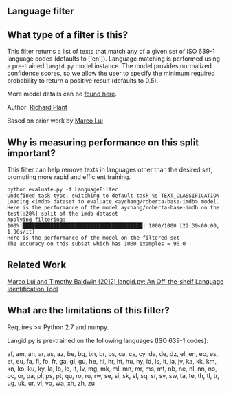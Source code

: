 ## Language filter

## What type of a filter is this?
This filter returns a list of texts that match any of a given set of ISO 639-1 language codes (defaults to ['en']). 
Language matching is performed using a pre-trained ``langid.py`` model instance. 
The model provides normalized confidence scores, so we allow the user to specify the minimum required probability to 
return a positive result (defaults to 0.5). 

More model details can be [found here](https://github.com/saffsd/langid.py).

Author: [Richard Plant](https://orcid.org/0000-0002-0239-2090)

Based on prior work by [Marco Lui](https://github.com/saffsd)

## Why is measuring performance on this split important?

This filter can help remove texts in languages other than the desired set, promoting more rapid and efficient training. 

```
python evaluate.py -f LanguageFilter
Undefined task type, switching to default task %s TEXT_CLASSIFICATION
Loading <imdb> dataset to evaluate <aychang/roberta-base-imdb> model.
Here is the performance of the model aychang/roberta-base-imdb on the test[:20%] split of the imdb dataset
Applying filtering:
100%|███████████████████████████████████████| 1000/1000 [22:39<00:00,  1.36s/it]
Here is the performance of the model on the filtered set
The accuracy on this subset which has 1000 examples = 96.0
```

## Related Work

[Marco Lui and Timothy Baldwin (2012) langid.py: An Off-the-shelf Language Identification Tool](https://aclanthology.org/P12-3005/)

## What are the limitations of this filter?

Requires >= Python 2.7 and numpy.

Langid.py is pre-trained on the following languages (ISO 639-1 codes):

af, am, an, ar, as, az, be, bg, bn, br, bs, ca, cs, cy, da, de, dz, el, en, eo, es, et, eu, fa, fi, fo, fr, ga, gl, gu, 
he, hi, hr, ht, hu, hy, id, is, it, ja, jv, ka, kk, km, kn, ko, ku, ky, la, lb, lo, lt, lv, mg, mk, ml, mn, mr, ms, mt, 
nb, ne, nl, nn, no, oc, or, pa, pl, ps, pt, qu, ro, ru, rw, se, si, sk, sl, sq, sr, sv, sw, ta, te, th, tl, tr, ug, uk, 
ur, vi, vo, wa, xh, zh, zu
